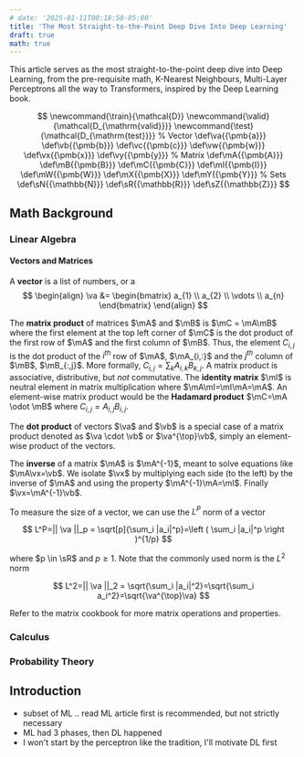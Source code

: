```yaml
---
# date: '2025-01-11T00:18:58-05:00'
title: 'The Most Straight-to-the-Point Deep Dive Into Deep Learning'
draft: true
math: true
---
```

This article serves as the most straight-to-the-point deep dive into Deep Learning, from the pre-requisite math, K-Nearest Neighbours, Multi-Layer Perceptrons all the way to Transformers, inspired by the Deep Learning book.

$$
\newcommand{\train}{\mathcal{D}}
\newcommand{\valid}{\mathcal{D_{\mathrm{valid}}}}
\newcommand{\test}{\mathcal{D_{\mathrm{test}}}}
% Vector
\def\va{{\pmb{a}}}
\def\vb{{\pmb{b}}}
\def\vc{{\pmb{c}}}
\def\vw{{\pmb{w}}}
\def\vx{{\pmb{x}}}
\def\vy{{\pmb{y}}}
% Matrix
\def\mA{{\pmb{A}}}
\def\mB{{\pmb{B}}}
\def\mC{{\pmb{C}}}
\def\mI{{\pmb{I}}}
\def\mW{{\pmb{W}}}
\def\mX{{\pmb{X}}}
\def\mY{{\pmb{Y}}}
% Sets
\def\sN{{\mathbb{N}}}
\def\sR{{\mathbb{R}}}
\def\sZ{{\mathbb{Z}}}
$$

## Math Background
### Linear Algebra
#### Vectors and Matrices
A **vector** is a list of numbers, or a 
$$
\begin{align}
    \va &= 
	\begin{bmatrix}
		a_{1} \\
		a_{2} \\
		\vdots \\
		a_{n}
	\end{bmatrix}
\end{align}
$$

The **matrix product** of matrices $\mA$ and $\mB$ is $\mC = \mA\mB$ where the first element at the top left corner of $\mC$ is the dot product of the first row of $\mA$ and the first column of $\mB$.
Thus, the element $C_{i, j}$ is the dot product of the $i^{th}$ row of $\mA$, $\mA_{i,:}$ and the $j^{th}$ column of $\mB$, $\mB_{:,j}$.
More formally, $C_{i,j}=\sum_k A_{i,k}B_{k,j}$. A matrix product is associative, distributive, but *not* commutative. 
The **identity matrix** $\mI$ is neutral element in matrix multiplication where $\mA\mI=\mI\mA=\mA$. An element-wise matrix product would be the **Hadamard product** $\mC=\mA \odot \mB$ where $C_{i,j}=A_{i,j}B_{i,j}$.

The **dot product** of vectors $\va$ and $\vb$ is a special case of a matrix product denoted as  $\va \cdot \vb$ or $\va^{\top}\vb$, simply an element-wise product of the vectors.

The **inverse** of a matrix $\mA$ is $\mA^{-1}$, meant to solve equations like $\mA\vx=\vb$. We isolate $\vx$ by multiplying each side (to the left) by the inverse of $\mA$ and using the property $\mA^{-1}\mA=\mI$. Finally $\vx=\mA^{-1}\vb$.

To measure the size of a vector, we can use the $L^P$ norm of a vector

$$
L^P=|| \va ||_p = \sqrt[p]{\sum_i |a_i|^p}=\left ( \sum_i |a_i|^p \right )^{1/p}
$$

where $p \in \sR$ and $p \ge 1$.
Note that the commonly used norm is the $L^2$ norm

$$
L^2=|| \va ||_2 = \sqrt{\sum_i |a_i|^2}=\sqrt{\sum_i a_i^2}=\sqrt{\va^{\top}\va}
$$

Refer to the matrix cookbook for more matrix operations and properties.
### Calculus
### Probability Theory

## Introduction
- subset of ML .. read ML article first is recommended, but not strictly necessary
- ML had 3 phases, then DL happened
- I won't start by the perceptron like the tradition, I'll motivate DL first